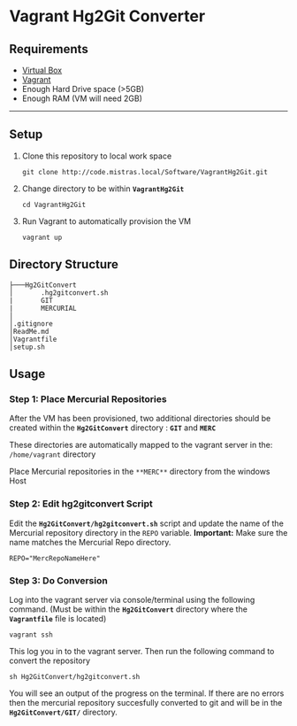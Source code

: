# Vagrant Hg2Git Converter

## Requirements

 - [Virtual Box](https://www.virtualbox.org/wiki/Downloads)     
 - [Vagrant](https://www.vagrantup.com/downloads.html)
- Enough Hard Drive space (>5GB)
- Enough RAM (VM will need 2GB)

---

## Setup

 1. Clone this repository to local work space
	```
	git clone http://code.mistras.local/Software/VagrantHg2Git.git
	```

 2. Change directory to be within **`VagrantHg2Git`**
	```
	cd VagrantHg2Git
	```
		
 3. Run Vagrant to automatically provision the VM
	```
	vagrant up
	```


## Directory Structure

	├───Hg2GitConvert
    │       .hg2gitconvert.sh
    |       GIT
    |       MERCURIAL    
    │   	
    │.gitignore
    │ReadMe.md
    │Vagrantfile
    │setup.sh
	
    
## Usage

### Step 1: Place Mercurial Repositories

After the VM has been provisioned, two additional directories should be created within the **`Hg2GitConvert`** directory : **`GIT`** and **`MERC`**

These directories are automatically mapped to the vagrant server in the: `/home/vagrant` directory

Place Mercurial repositories in the `**MERC**` directory from the windows Host

### Step 2: Edit hg2gitconvert Script

Edit the **`Hg2GitConvert/hg2gitconvert.sh`** script and update the name of the Mercurial repository directory in the `REPO` variable. **Important:** Make sure the name matches the Mercurial Repo directory.

```
REPO="MercRepoNameHere"
```


### Step 3: Do Conversion

Log into the vagrant server via console/terminal using the following command. (Must be within the **`Hg2GitConvert`** directory where the **`Vagrantfile`** file is located)

```
vagrant ssh
```

This log you in to the vagrant server. Then run the following command to convert the repository

```
sh Hg2GitConvert/hg2gitconvert.sh
```

You will see an output of the progress on the terminal. If there are no errors then the mercurial repository succesfully converted to git and will be in the **`Hg2GitConvert/GIT/`** directory.